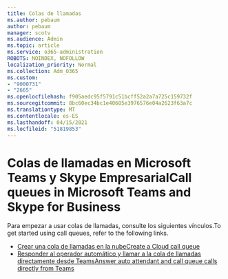 ```yaml
---
title: Colas de llamadas
ms.author: pebaum
author: pebaum
manager: scotv
ms.audience: Admin
ms.topic: article
ms.service: o365-administration
ROBOTS: NOINDEX, NOFOLLOW
localization_priority: Normal
ms.collection: Adm_O365
ms.custom:
- "9000731"
- "2665"
ms.openlocfilehash: f905aedc95f5791c51bcff52a2a7a725c159732f
ms.sourcegitcommit: 8bc60ec34bc1e40685e3976576e04a2623f63a7c
ms.translationtype: MT
ms.contentlocale: es-ES
ms.lasthandoff: 04/15/2021
ms.locfileid: "51819853"
---
```

# <a name="call-queues-in-microsoft-teams-and-skype-for-business"></a><span data-ttu-id="686eb-102">Colas de llamadas en Microsoft Teams y Skype Empresarial</span><span class="sxs-lookup"><span data-stu-id="686eb-102">Call queues in Microsoft Teams and Skype for Business</span></span> 

<span data-ttu-id="686eb-103">Para empezar a usar colas de llamadas, consulte los siguientes vínculos.</span><span class="sxs-lookup"><span data-stu-id="686eb-103">To get started using call queues, refer to the following links.</span></span>

- [<span data-ttu-id="686eb-104">Crear una cola de llamadas en la nube</span><span class="sxs-lookup"><span data-stu-id="686eb-104">Create a Cloud call queue</span></span>](https://docs.microsoft.com/microsoftteams/create-a-phone-system-call-queue)
- [<span data-ttu-id="686eb-105">Responder al operador automático y llamar a la cola de llamadas directamente desde Teams</span><span class="sxs-lookup"><span data-stu-id="686eb-105">Answer auto attendant and call queue calls directly from Teams</span></span>](https://docs.microsoft.com/microsoftteams/answer-auto-attendant-and-call-queue-calls)